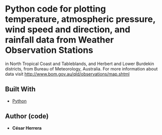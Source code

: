 ﻿# Python code for plotting temperature, atmospheric pressure, wind speed and direction, and rainfall data from Weather Observation Stations
in North Tropical Coast and Tableblands, and Herbert and Lower Burdekin districts, from Bureau of Meteorology, Australia.
For more information about data visit http://www.bom.gov.au/qld/observations/map.shtml

## Built With

* [Python](https://www.python.org/)


## Author (code)

* **César Herrera**

